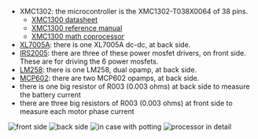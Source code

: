 * XMC1302: the microcontroller is the XMC1302-T038X0064 of 38 pins.
  * [XMC1300 datasheet](Documentation/XMC1300_datasheet.pdf)
  * [XMC1300 reference manual](Documentation/XMC1300_reference_manual.pdf)
  * [XMC1300 math coprocessor](Documentation/Infineon-IP_MATH_XMC1000-TR-v01_02-EN.pdf)
* [XL7005A](XL7005A.pdf): there is one XL7005A dc-dc, at back side.
* [IRS2005](IRS2005.pdf): there are three of these power mosfet drivers, on front side. These are for driving the 6 power mosfets.
* [LM258](LM258.pdf): there is one LM258, dual opamp, at back side.
* [MCP602](MCP602.pdf): there are two MCP602 opamps, at back side.
* there is one big resistor of R003 (0.003 ohms) at back side to measure the battery current
* there are three big resistors of R003 (0.003 ohms) at front side to measure each motor phase current

![front side](controller_01.jpeg)
![back side](controller_02.jpeg) 
![in case with potting](controller_03.jpeg)
![processor in detail](controller_04.jpeg)  
